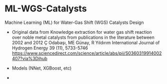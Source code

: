 # ML-WGS-Catalysts
Machine Learning (ML) for Water-Gas Shift (WGS) Catalysts Design

- Original data from 
  Knowledge extraction for water gas shift reaction over noble metal catalysts from publications in the literature between 2002 and 2012
  Ç Odabaşı, ME Günay, R Yıldırım
  International Journal of Hydrogen Energy 39 (11), 5733-5746 
  https://www.sciencedirect.com/science/article/abs/pii/S0360319914002407?via%3Dihub 
  
- Models (NNet, XGBoost, etc)
- 
